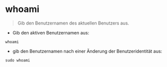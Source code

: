 # whoami

> Gib den Benutzernamen des aktuellen Benutzers aus.

- Gib den aktiven Benutzernamen aus:

`whoami`

- gib den Benutzernamen nach einer Änderung der Benutzeridentität aus:

`sudo whoami`
